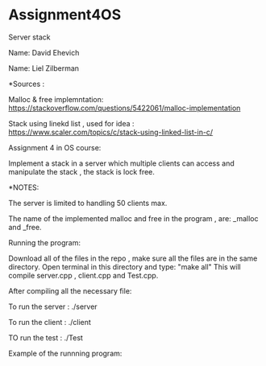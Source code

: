 # Assignment4OS
Server stack

Name: David Ehevich

Name: Liel Zilberman

*Sources :

Malloc & free implemntation: https://stackoverflow.com/questions/5422061/malloc-implementation

Stack using linekd list , used for idea : https://www.scaler.com/topics/c/stack-using-linked-list-in-c/

Assignment 4 in OS course: 

Implement a stack in a server which multiple clients can access and manipulate the stack , the stack is lock free.

*NOTES:

The server is limited to handling 50 clients max.

The name of the implemented malloc and free in the program , are: _malloc and _free.

Running the program: 

Download all of the files in the repo , make sure all the files are in the same directory. Open terminal in this directory and type: "make all"
This will compile server.cpp , client.cpp and Test.cpp.

After compiling all the necessary file:

To run the server : ./server

To run the client : ./client

TO run the test : ./Test

Example of the runnning program: 

